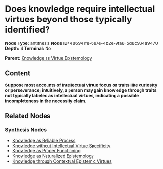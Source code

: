 # Does knowledge require intellectual virtues beyond those typically identified?

**Node Type:** antithesis
**Node ID:** 486941fe-6e7e-4b2e-9fa8-5d8c934a9470
**Depth:** 4
**Terminal:** No

**Parent:** [Knowledge as Virtue Epistemology](knowledge-as-virtue-epistemology-synthesis-e70609b7-df08-451f-b0c0-43ed6d6ae6d0.md)

## Content

**Suppose most accounts of intellectual virtue focus on traits like curiosity or perseverance; intuitively, a person may gain knowledge through traits not typically labeled as intellectual virtues, indicating a possible incompleteness in the necessity claim.**

## Related Nodes

### Synthesis Nodes

- [Knowledge as Reliable Process](knowledge-as-reliable-process-synthesis-af30d4b3-18ce-4f80-acf8-e19d73ae58a2.md)
- [Knowledge without Intellectual Virtue Specificity](knowledge-without-intellectual-virtue-specificity-synthesis-fd4afaf6-7e9d-44f7-8da8-48694a338983.md)
- [Knowledge as Proper Functioning](knowledge-as-proper-functioning-synthesis-a8421bb7-c9cb-46d1-a7d1-07a85bec8f37.md)
- [Knowledge as Naturalized Epistemology](knowledge-as-naturalized-epistemology-synthesis-7730d927-b4af-4cfc-8b42-5fe864afab93.md)
- [Knowledge through Contextual Epistemic Virtues](knowledge-through-contextual-epistemic-virtues-synthesis-1fce5b25-e6af-49b6-bc18-82755ec3b0b3.md)
